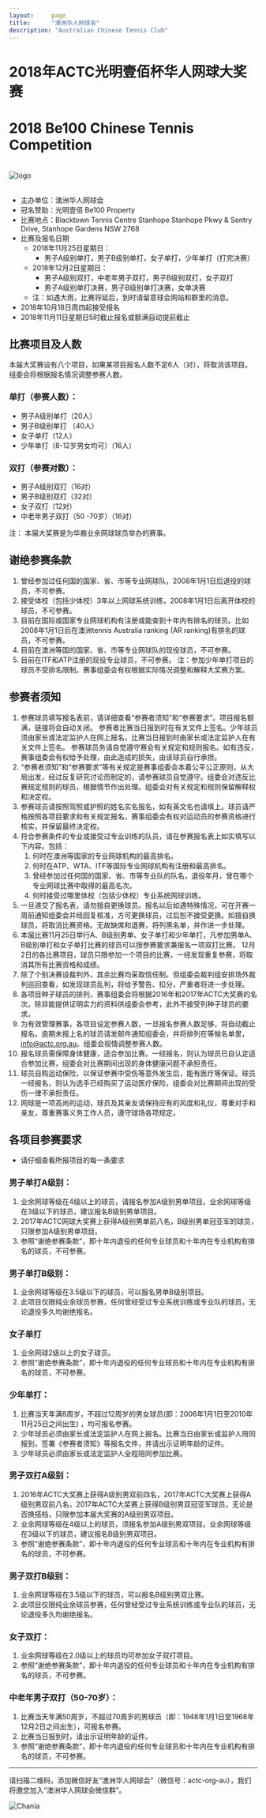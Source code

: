 ```yaml
---
layout:     page
title:      "澳洲华人网球会"
description: "Australian Chinese Tennis Club"
---
```


# 2018年ACTC光明壹佰杯华人网球大奖赛
# 2018 Be100 Chinese Tennis Competition

<br>
<div class="row">
  <div class="col-xs-offset-1 col-xs-10 col-sm-offset-2 col-sm-8 col-md-offset-2 col-md-8 col-lg-offset-2 col-lg-8">
    <img class="img-responsive" src="https://farm2.staticflickr.com/1912/43404101680_f2a99fe49e_o.jpg" alt="logo" />
  </div>
</div>
<br>

* 主办单位：澳洲华人网球会
* 冠名赞助：光明壹佰 Be100 Property
* 比赛地点：Blacktown Tennis Centre Stanhope
          Stanhope Pkwy & Sentry Drive, 
          Stanhope Gardens NSW 2768
* 比赛及报名日期
    * 2018年11月25日星期日：
        * 男子A级别单打，男子B级别单打，女子单打，少年单打（打完决赛）
    * 2018年12月2日星期日： 
        * 男子A级别双打，中老年男子双打，男子B级别双打，女子双打
  		* 男子A级别单打决赛，男子B级别单打决赛，女单决赛
	* 注：如遇大雨，比赛将延后，到时请留意球会网站和群里的消息。
* 2018年10月18日周四起接受报名
* 2018年11月11日星期日5时截止报名或额满自动提前截止

## 比赛项目及人数
本届大奖赛设有八个项目，如果某项目报名人数不足6人（对），将取消该项目。组委会将根据报名情况调整参赛人数。

### 单打（参赛人数）：
* 男子A级别单打（20人）  
* 男子B级别单打 （40人） 
* 女子单打（12人）  
* 少年单打（8-12岁男女均可）（16人）

### 双打（参赛对数）：
* 男子A级别双打（16对）  
* 男子B级别双打（32对） 
* 女子双打（12对）
* 中老年男子双打（50 -70岁）（16对）

注： 本届大奖赛是为华裔业余网球球员举办的赛事。 

## 谢绝参赛条款
1.	曾经参加过任何国的国家、省、市等专业网球队，2008年1月1日后退役的球员，不可参赛。
2.	接受体校（包括少体校）3年以上网球系统训练，2008年1月1日后离开体校的球员，不可参赛。
3.	目前在国际或国家专业网球机构有注册或能查到十年内有排名的球员。比如2008年1月1日后在澳洲tennis Australia  ranking (AR ranking)有排名的球员，不可参赛。
4.	目前在澳洲等国的国家、省、市等专业网球队的现役球员，不可参赛。
5.  目前在ITF和ATP注册的现役专业球员，不可参赛。
注：参加少年单打项目的球员不受排名限制。赛事组委会有权根据实际情况调整和解释大奖赛方案。 

## 参赛者须知
1. 参赛球员填写报名表前，请详细查看“参赛者须知”和“参赛要求”。项目报名额满，链接将会自动关闭。
参赛者比赛当日报到时在有关文件上签名。少年球员须由家长或法定监护人在网上报名，比赛当日报到时由家长或法定监护人在有关文件上签名。
参赛球员务请自觉遵守赛会有关规定和规则报名。如有违反，赛事组委会有权给予处理，由此造成的损失，由该球员自行承担。 
2. “参赛者须知”和“参赛要求”等有关规定是赛事组委会本着公平公正原则，从大局出发，经过反复研究讨论而制定的，请参赛球员自觉遵守。组委会对违反比赛规定规则的球员，根据情节作出处理。组委会对有关规定和规则保留解释权和决定权。
3. 参赛球员请按照驾照或护照的姓名实名报名，如有英文名也请填上。球员请严格按照各项目要求和有关规定报名，赛事组委会有权对运动员的参赛资格进行核实，并保留最终决定权。
4. 符合参赛条件的专业或接受过专业训练的队员，请在参赛报名表上如实填写以下内容。包括：
  	1. 何时在澳洲等国家的专业网球机构的最高排名。
  	2. 何时在ATP、WTA、ITF等国际专业网球机构有注册和最高排名。
  	3. 曾经参加过任何国的国家、省、市等专业队的队名，退役年月，曾在哪个专业网球比赛中取得的最高名次。
  	4. 何时接受过哪里体校（包括少体校）专业系统网球训练。 
5. 一旦递交了报名表，请勿擅自更换球员。报名以后如遇特殊情况，可在开赛一周前通知组委会并经回复核准，方可更换球员，过后恕不接受更换。如擅自换球员，将取消比赛资格。无故缺席和退赛，将列黑名单，并作进一步处理。
6. 本届比赛11月25日举行A、B级别男单、女子单打和少年单打，凡参加男单A、B级别单打和女子单打比赛的球员可以按参赛要求兼报名一项双打比赛。 12月2日的各比赛项目，球员只限参加一个项目的比赛，一经发现重复参赛，将取消其所有比赛资格和成绩。
7. 除了个别决赛设裁判外，其余比赛均采取信任制。但组委会裁判组安排场外裁判巡回查看，如发现球员乱判，将给予警告、扣分，严重者将进一步处理。
8. 各项目种子球员的排列，赛事组委会将根据2016年和2017年ACTC大奖赛的名次。除非能提供证明实力的资料供组委会参考，此外不接受列种子球员的要求。
9. 为有效管理赛事，各项目设定参赛人数，一旦报名参赛人数足够，将自动截止报名。逾期未报上名的球员请发邮件通知组委会，并将排列在等候名单里，info@actc.org.au。组委会视情调整参赛人数。
10. 报名球员需保障身体健康，适合参加比赛。一经报名，则认为球员已自认定适合参加比赛，组委会对比赛期间出现的身体健康问题不承担责任。
11. 球员自购运动保险，以保证参赛中受伤等意外发生后，能有医疗等保证。球员一经报名，则认为选手已经购买了运动医疗保险，组委会对比赛期间出现的受伤一律不承担责任。
12. 网球是一项高尚的运动，球员及其亲友请保持应有的风度和礼仪，尊重对手和亲友，尊重赛事义务工作人员，遵守球场各项规定。

## 各项目参赛要求
* 请仔细查看所报项目的每一条要求

### 男子单打A级别：
1. 业余网球等级在4级以上的球员，请报名参加A级别男单项目。业余网球等级在3级以下的球员，建议报名B级别男单项目。
2. 2017年ACTC网球大奖赛上获得A级别男单前八名，B级别男单冠亚军的球员，只限参加A级别男单项目。 
3. 参照“谢绝参赛条款”，即十年内退役的任何专业球员和十年内在专业机构有排名的球员，不可参赛。

### 男子单打B级别： 
1. 业余网球等级在3.5级以下的球员，可以报名男单B级别项目。
2. 此项目仅限纯业余球员参赛，任何曾经受过专业系统训练或专业队的球员，无论退役多久均谢绝报名。

### 女子单打
1. 业余网球2级以上的女子球员。
2. 参照“谢绝参赛条款”，即十年内退役的任何专业球员和十年内在专业机构有排名的球员，不可参赛。

### 少年单打： 
1. 比赛当天年满8周岁，不超过12周岁的男女球员(即：2006年1月1日至2010年11月25日之间出生) ，均可报名参赛。
2. 少年球员必须由家长或法定监护人在网上报名。比赛当日由家长或监护人陪同报到，签署《参赛者须知》等报名文件，并请出示证明年龄的证件。 
3. 少年球员必须由家长或法定监护人全程陪同参加比赛。

### 男子双打A级别：
1. 2016年ACTC大奖赛上获得A级别男双前四名，2017年ACTC大奖赛上获得A级别男双前八名，2017年ACTC大奖赛上获得B级别男双冠亚军球员，无论是否换搭档，只限参加本届大奖赛的A级别男双项目。
2. 业余网球等级在4级以上的球员，须报名参加A级别男双项目。业余网球等级在3级以下的球员，建议报名B级别男双项目。
3. 参照“谢绝参赛条款”，即十年内退役的任何专业球员和十年内在专业机构有排名的球员，不可参赛。

### 男子双打B级别：
1. 业余网球等级在3.5级以下的球员，可以报名B级别男双比赛。
2. 此项目仅限纯业余球员参赛，任何曾经受过专业系统训练或专业队的球员，无论退役多久均谢绝报名。

### 女子双打：
1. 业余网球等级在2.0级以上的球员均可参加女子双打项目。
2. 参照“谢绝参赛条款”，即十年内退役的任何专业球员和十年内在专业机构有排名的球员，不可参赛。

### 中老年男子双打（50-70岁）：
1. 比赛当天年满50周岁，不超过70周岁的男球员（即：1948年1月1日至1968年12月2日之间出生），可报名参赛。
2. 比赛当日报到时，请出示证明年龄的证件。
3. 参照“谢绝参赛条款”，即十年内退役的任何专业球员和十年内在专业机构有排名的球员，不可参赛。

<hr>
<p>请扫描二维码，添加微信好友“澳洲华人网球会”（微信号：actc-org-au），我们将邀您加入“澳洲华人网球会微信群”。</p>
<div class="row">
  <div class="col-xs-offset-1 col-xs-10 col-sm-offset-2 col-sm-8 col-md-offset-2 col-md-8 col-lg-offset-2 col-lg-8">
    <img class="img-responsive" src="https://c5.staticflickr.com/9/8179/28251007604_30faf539bc_z.jpg" alt="Chania" />
  </div>
</div>
